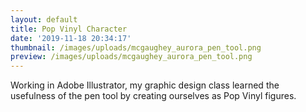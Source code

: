 ```yaml
---
layout: default
title: Pop Vinyl Character
date: '2019-11-18 20:34:17'
thumbnail: /images/uploads/mcgaughey_aurora_pen_tool.png
preview: /images/uploads/mcgaughey_aurora_pen_tool.png
---
```

Working in Adobe Illustrator, my graphic design class learned the usefulness of the pen tool by creating ourselves as Pop Vinyl figures.
